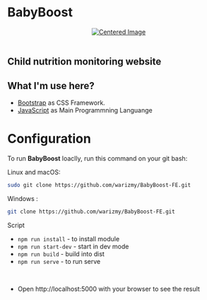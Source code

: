 # BabyBoost

<div align="center">
  <a href="https://postimg.cc/KRYGxLQy" target="_blank">
    <img src="https://i.postimg.cc/02YbG0wr/Frame-30.png" alt="Centered Image">
  </a>
</div>
<br>

## Child nutrition monitoring website

## What I'm use here?

- [Bootstrap](https://getbootstrap.com/) as CSS Framework.
- [JavaScript](https://en.wikipedia.org/wiki/JavaScript) as Main Programmning Languange

# Configuration

To run **BabyBoost** loaclly, run this command on your git bash:

Linux and macOS:

```bash
sudo git clone https://github.com/warizmy/BabyBoost-FE.git
```

Windows :

```bash
git clone https://github.com/warizmy/BabyBoost-FE.git
```

Script
- `npm run install` - to install module
- `npm run start-dev` - start in dev mode
- `npm run build` - build into dist
- `npm run serve` - to run serve
<br>

* Open http://localhost:5000 with your browser to see the result


